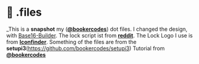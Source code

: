 # :wrench: .files

_This is a **snapshot** my ([**@bookercodes**](https://twitter.com/bookercodes)) dot files.
I changed  the design, with [Base16-Builder](https://github.com/base16-builder/base16-builder). The lock script ist from [**reddit**](https://www.reddit.com/r/unixporn/comments/3358vu/i3lock_unixpornworthy_lock_screen/).
The Lock Logo I use is from [**Iconfinder**](https://www.iconfinder.com/icons/55827/lock_padlock_private_icon#size=256).
Something of the files are from the **setupi3**(https://github.com/bookercodes/setupi3) Tutorial from [**@bookercodes**](https://twitter.com/bookercodes)

